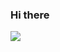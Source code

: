 ### Hi there
<img src="https://capsule-render.vercel.app/api?type=Transparent&color=auto&height=120&section=header&text=Math%20and%20Com &fontSize=100" />

<!--
**mathandcom/mathandcom** is a ✨ _special_ ✨ repository because its `README.md` (this file) appears on your GitHub profile.

Here are some ideas to get you started:

- 🔭 I’m currently working on ...
- 🌱 I’m currently learning ...
- 👯 I’m looking to collaborate on ...
- 🤔 I’m looking for help with ...
- 💬 Ask me about ...
- 📫 How to reach me: ...
- 😄 Pronouns: ...
- ⚡ Fun fact: ...
-->
